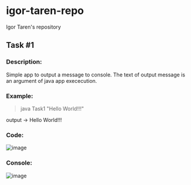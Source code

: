 # igor-taren-repo
Igor Taren's repository

## Task #1

### Description:

Simple app to output a message to console. 
The text of output message is an argument of java app exececution.

### Example:

>java Task1 "Hello World!!!"

output -> Hello World!!!

### Code:
![image](https://github.com/tarigor/igor-taren-repo/assets/67799583/2eade9e7-073d-4520-85e5-e35771d28530)

### Console:
![image](https://github.com/tarigor/igor-taren-repo/assets/67799583/be5770c6-fefa-4b39-863b-af891afd0056)